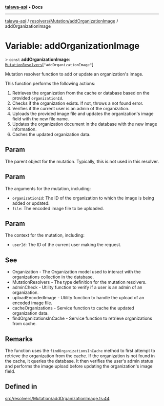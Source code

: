 [**talawa-api**](../../../../README.md) • **Docs**

***

[talawa-api](../../../../modules.md) / [resolvers/Mutation/addOrganizationImage](../README.md) / addOrganizationImage

# Variable: addOrganizationImage

\> `const` **addOrganizationImage**: [`MutationResolvers`](../../../../types/generatedGraphQLTypes/type-aliases/MutationResolvers.md)\[`"addOrganizationImage"`\]

Mutation resolver function to add or update an organization's image.

This function performs the following actions:
1. Retrieves the organization from the cache or database based on the provided `organizationId`.
2. Checks if the organization exists. If not, throws a not found error.
3. Verifies if the current user is an admin of the organization.
4. Uploads the provided image file and updates the organization's image field with the new file name.
5. Updates the organization document in the database with the new image information.
6. Caches the updated organization data.

## Param

The parent object for the mutation. Typically, this is not used in this resolver.

## Param

The arguments for the mutation, including:
  - `organizationId`: The ID of the organization to which the image is being added or updated.
  - `file`: The encoded image file to be uploaded.

## Param

The context for the mutation, including:
  - `userId`: The ID of the current user making the request.

## See

 - Organization - The Organization model used to interact with the organizations collection in the database.
 - MutationResolvers - The type definition for the mutation resolvers.
 - adminCheck - Utility function to verify if a user is an admin of an organization.
 - uploadEncodedImage - Utility function to handle the upload of an encoded image file.
 - cacheOrganizations - Service function to cache the updated organization data.
 - findOrganizationsInCache - Service function to retrieve organizations from cache.

## Remarks

The function uses the `findOrganizationsInCache` method to first attempt to retrieve the organization from the cache.
If the organization is not found in the cache, it queries the database.
It then verifies the user's admin status and performs the image upload before updating the organization's image field.

## Defined in

[src/resolvers/Mutation/addOrganizationImage.ts:44](https://github.com/PalisadoesFoundation/talawa-api/blob/fb5076f344cd74d4e51c692cbc70fc337bf1ac39/src/resolvers/Mutation/addOrganizationImage.ts#L44)
